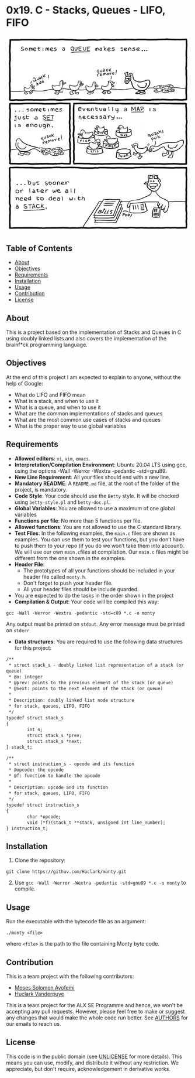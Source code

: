 # 0x19. C - Stacks, Queues - LIFO, FIFO
![alt text](https://github.com/Huclark/memes/blob/main/stack%20and%20queus%20meme.jpg?raw=true)

## Table of Contents
- [About](#about)
- [Objectives](#objectives)
- [Requirements](#requirements)
- [Installation](#installation)
- [Usage](#usage)
- [Contribution](#contribution)
- [License](#license)

## About
This is a project based on the implementation of Stacks and Queues in C using doubly linked lists and also covers the implementation of the brainf*ck programming language.

## Objectives
At the end of this project I am expected to explain to anyone, without the help of Google:
- What do LIFO and FIFO mean
- What is a stack, and when to use it
- What is a queue, and when to use it
- What are the common implementations of stacks and queues
- What are the most common use cases of stacks and queues
- What is the proper way to use global variables

## Requirements
- **Allowed editors**: `vi`, `vim`, `emacs`.
- **Interpretation/Compilation Environment**: Ubuntu 20.04 LTS using gcc, using the options -Wall -Werror -Wextra -pedantic -std=gnu89.
- **New Line Requirement**: All your files should end with a new line.
- **Mandatory README**: A `README.md` file, at the root of the folder of the project, is mandatory.
- **Code Style**: Your code should use the `Betty` style. It will be checked using `betty-style.pl` and `betty-doc.pl`.
- **Global Variables**: You are allowed to use a maximum of one global variables
- **Functions per file**: No more than 5 functions per file.
- **Allowed functions**: You are not allowed to use the C standard library.
- **Test Files**: In the following examples, the `main.c` files are shown as examples. You can use them to test your functions, but you don’t have to push them to your repo (if you do we won’t take them into account). We will use our own `main.c`files at compilation. Our `main.c` files might be different from the one shown in the examples.
- **Header File**:
	- The prototypes of all your functions should be included in your header file called `monty.h`.
	- Don't forget to push your header file.
	- All your header files should be include guarded.
- You are expected to do the tasks in the order shown in the project
- **Compilation & Output**: 
Your code will be compiled this way:
```
gcc -Wall -Werror -Wextra -pedantic -std=c89 *.c -o monty
```
Any output must be printed on `stdout`. Any error message must be printed on `stderr`
- **Data structures**:
You are required to use the following data structures for this project:
```
/**
 * struct stack_s - doubly linked list representation of a stack (or queue)
 * @n: integer
 * @prev: points to the previous element of the stack (or queue)
 * @next: points to the next element of the stack (or queue)
 *
 * Description: doubly linked list node structure
 * for stack, queues, LIFO, FIFO
 */
typedef struct stack_s
{
        int n;
        struct stack_s *prev;
        struct stack_s *next;
} stack_t;
```

```
/**
 * struct instruction_s - opcode and its function
 * @opcode: the opcode
 * @f: function to handle the opcode
 *
 * Description: opcode and its function
 * for stack, queues, LIFO, FIFO
 */
typedef struct instruction_s
{
        char *opcode;
        void (*f)(stack_t **stack, unsigned int line_number);
} instruction_t;
```
## Installation
1. Clone the repository:
```
git clone https://githuv.com/Huclark/monty.git
```
2. Use `gcc -Wall -Werror -Wextra -pedantic -std=gnu89 *.c -o monty` to compile.

## Usage
Run the executable with the bytecode file as an argument:<br>
```
./monty <file>
```
where `<file>` is the path to the file containing Monty byte code.<br>

## Contribution
This is a team project with the following contributors:
- [Moses Solomon Ayofemi](https://github.com/solayof)
- [Huclark Vanderpuye](https://github.com/Huclark)

This is a team project for the ALX SE Programme and hence, we won't be accepting any pull requests. However, please feel free to make or suggest any changes that would make the whole code run better. See [AUTHORS](AUTHORS) for our emails to reach us.

## License
This code is in the public domain (see [UNLICENSE](UNLICENSE) for more details). This means you can use, modify, and distribute it without any restriction. We appreciate, but don't require, acknowledgement in derivative works.

